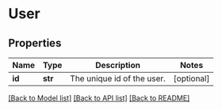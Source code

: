 # User

## Properties
Name | Type | Description | Notes
------------ | ------------- | ------------- | -------------
**id** | **str** | The unique id of the user. | [optional] 

[[Back to Model list]](../README.md#documentation-for-models) [[Back to API list]](../README.md#documentation-for-api-endpoints) [[Back to README]](../README.md)


